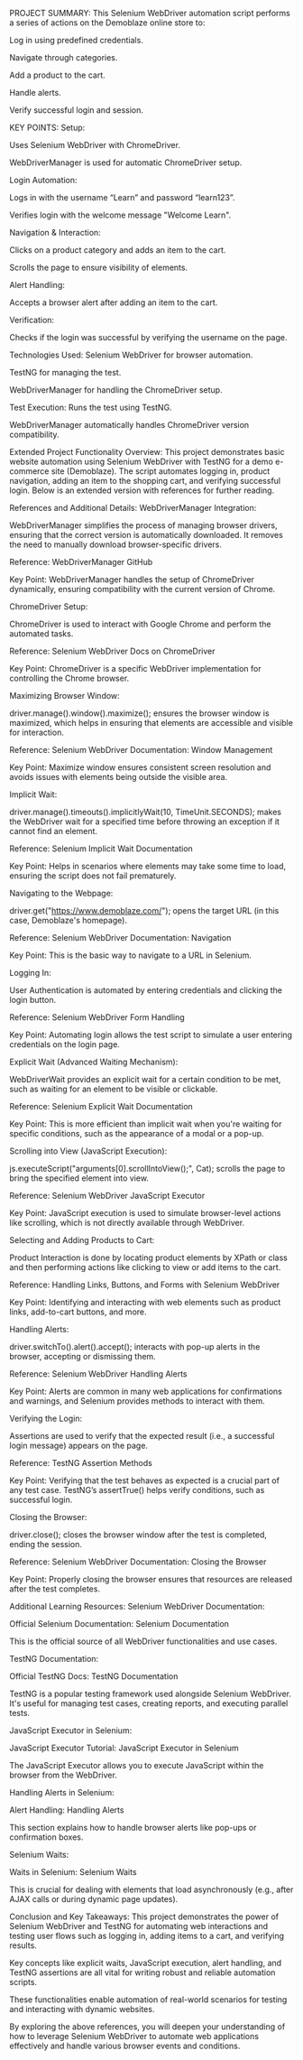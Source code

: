PROJECT SUMMARY:
This Selenium WebDriver automation script performs a series of actions on the Demoblaze online store to:

Log in using predefined credentials.

Navigate through categories.

Add a product to the cart.

Handle alerts.

Verify successful login and session.

KEY POINTS:
Setup:

Uses Selenium WebDriver with ChromeDriver.

WebDriverManager is used for automatic ChromeDriver setup.

Login Automation:

Logs in with the username “Learn” and password “learn123”.

Verifies login with the welcome message "Welcome Learn".

Navigation & Interaction:

Clicks on a product category and adds an item to the cart.

Scrolls the page to ensure visibility of elements.

Alert Handling:

Accepts a browser alert after adding an item to the cart.

Verification:

Checks if the login was successful by verifying the username on the page.

Technologies Used:
Selenium WebDriver for browser automation.

TestNG for managing the test.

WebDriverManager for handling the ChromeDriver setup.

Test Execution:
Runs the test using TestNG.

WebDriverManager automatically handles ChromeDriver version compatibility.

Extended Project Functionality Overview:
This project demonstrates basic website automation using Selenium WebDriver with TestNG for a demo e-commerce site (Demoblaze). The script automates logging in, product navigation, adding an item to the shopping cart, and verifying successful login. Below is an extended version with references for further reading.

References and Additional Details:
WebDriverManager Integration:

WebDriverManager simplifies the process of managing browser drivers, ensuring that the correct version is automatically downloaded. It removes the need to manually download browser-specific drivers.

Reference: WebDriverManager GitHub

Key Point: WebDriverManager handles the setup of ChromeDriver dynamically, ensuring compatibility with the current version of Chrome.

ChromeDriver Setup:

ChromeDriver is used to interact with Google Chrome and perform the automated tasks.

Reference: Selenium WebDriver Docs on ChromeDriver

Key Point: ChromeDriver is a specific WebDriver implementation for controlling the Chrome browser.

Maximizing Browser Window:

driver.manage().window().maximize(); ensures the browser window is maximized, which helps in ensuring that elements are accessible and visible for interaction.

Reference: Selenium WebDriver Documentation: Window Management

Key Point: Maximize window ensures consistent screen resolution and avoids issues with elements being outside the visible area.

Implicit Wait:

driver.manage().timeouts().implicitlyWait(10, TimeUnit.SECONDS); makes the WebDriver wait for a specified time before throwing an exception if it cannot find an element.

Reference: Selenium Implicit Wait Documentation

Key Point: Helps in scenarios where elements may take some time to load, ensuring the script does not fail prematurely.

Navigating to the Webpage:

driver.get("https://www.demoblaze.com/"); opens the target URL (in this case, Demoblaze's homepage).

Reference: Selenium WebDriver Documentation: Navigation

Key Point: This is the basic way to navigate to a URL in Selenium.

Logging In:

User Authentication is automated by entering credentials and clicking the login button.

Reference: Selenium WebDriver Form Handling

Key Point: Automating login allows the test script to simulate a user entering credentials on the login page.

Explicit Wait (Advanced Waiting Mechanism):

WebDriverWait provides an explicit wait for a certain condition to be met, such as waiting for an element to be visible or clickable.

Reference: Selenium Explicit Wait Documentation

Key Point: This is more efficient than implicit wait when you're waiting for specific conditions, such as the appearance of a modal or a pop-up.

Scrolling into View (JavaScript Execution):

js.executeScript("arguments[0].scrollIntoView();", Cat); scrolls the page to bring the specified element into view.

Reference: Selenium WebDriver JavaScript Executor

Key Point: JavaScript execution is used to simulate browser-level actions like scrolling, which is not directly available through WebDriver.

Selecting and Adding Products to Cart:

Product Interaction is done by locating product elements by XPath or class and then performing actions like clicking to view or add items to the cart.

Reference: Handling Links, Buttons, and Forms with Selenium WebDriver

Key Point: Identifying and interacting with web elements such as product links, add-to-cart buttons, and more.

Handling Alerts:

driver.switchTo().alert().accept(); interacts with pop-up alerts in the browser, accepting or dismissing them.

Reference: Selenium WebDriver Handling Alerts

Key Point: Alerts are common in many web applications for confirmations and warnings, and Selenium provides methods to interact with them.

Verifying the Login:

Assertions are used to verify that the expected result (i.e., a successful login message) appears on the page.

Reference: TestNG Assertion Methods

Key Point: Verifying that the test behaves as expected is a crucial part of any test case. TestNG’s assertTrue() helps verify conditions, such as successful login.

Closing the Browser:

driver.close(); closes the browser window after the test is completed, ending the session.

Reference: Selenium WebDriver Documentation: Closing the Browser

Key Point: Properly closing the browser ensures that resources are released after the test completes.

Additional Learning Resources:
Selenium WebDriver Documentation:

Official Selenium Documentation: Selenium Documentation

This is the official source of all WebDriver functionalities and use cases.

TestNG Documentation:

Official TestNG Docs: TestNG Documentation

TestNG is a popular testing framework used alongside Selenium WebDriver. It's useful for managing test cases, creating reports, and executing parallel tests.

JavaScript Executor in Selenium:

JavaScript Executor Tutorial: JavaScript Executor in Selenium

The JavaScript Executor allows you to execute JavaScript within the browser from the WebDriver.

Handling Alerts in Selenium:

Alert Handling: Handling Alerts

This section explains how to handle browser alerts like pop-ups or confirmation boxes.

Selenium Waits:

Waits in Selenium: Selenium Waits

This is crucial for dealing with elements that load asynchronously (e.g., after AJAX calls or during dynamic page updates).

Conclusion and Key Takeaways:
This project demonstrates the power of Selenium WebDriver and TestNG for automating web interactions and testing user flows such as logging in, adding items to a cart, and verifying results.

Key concepts like explicit waits, JavaScript execution, alert handling, and TestNG assertions are all vital for writing robust and reliable automation scripts.

These functionalities enable automation of real-world scenarios for testing and interacting with dynamic websites.

By exploring the above references, you will deepen your understanding of how to leverage Selenium WebDriver to automate web applications effectively and handle various browser events and conditions.
